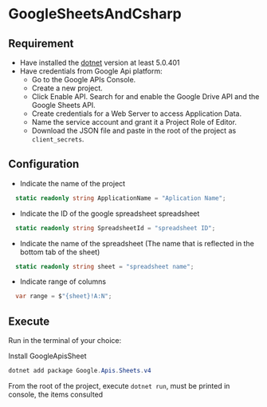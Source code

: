 # GoogleSheetsAndCsharp

## Requirement

- Have installed the [dotnet](https://dotnet.microsoft.com/download) version at least 5.0.401
- Have credentials from Google Api platform:
  - Go to the Google APIs Console.
  - Create a new project.
  - Click Enable API. Search for and enable the Google Drive API and the Google Sheets API.
  - Create credentials for a Web Server to access Application Data.
  - Name the service account and grant it a Project Role of Editor.
  - Download the JSON file and paste in the root of the project as `client_secrets`.

## Configuration

- Indicate the name of the project

```c#
  static readonly string ApplicationName = "Aplication Name";
```

- Indicate the ID of the google spreadsheet spreadsheet

```c#
  static readonly string SpreadsheetId = "spreadsheet ID";
```

- Indicate the name of the spreadsheet (The name that is reflected in the bottom tab of the sheet)

```c#
  static readonly string sheet = "spreadsheet name";
```

- Indicate range of columns

```c#
  var range = $"{sheet}!A:N";
```

## Execute

Run in the terminal of your choice:

Install GoogleApisSheet

```c#
dotnet add package Google.Apis.Sheets.v4
```

From the root of the project, execute `dotnet run`, must be printed in console, the items consulted
